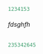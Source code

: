 ```python
1234153
```

###### fdsghfh

<script src="https://gist.github.com/Sen29/7600d125f087ebcfb1ee33cf00b5f3d4.js"></script>


```python
235342645
```
